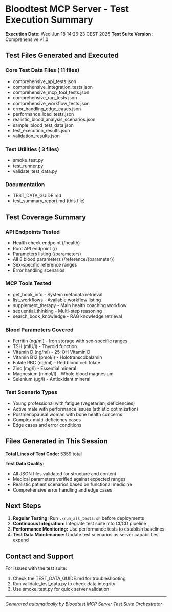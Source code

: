 # Bloodtest MCP Server - Test Execution Summary

**Execution Date:** Wed Jun 18 14:26:23 CEST 2025
**Test Suite Version:** Comprehensive v1.0

## Test Files Generated and Executed

### Core Test Data Files (      11 files)
- comprehensive_api_tests.json
- comprehensive_integration_tests.json
- comprehensive_mcp_tool_tests.json
- comprehensive_rag_tests.json
- comprehensive_workflow_tests.json
- error_handling_edge_cases.json
- performance_load_tests.json
- realistic_blood_analysis_scenarios.json
- sample_blood_test_data.json
- test_execution_results.json
- validation_results.json

### Test Utilities (       3 files)
- smoke_test.py
- test_runner.py
- validate_test_data.py

### Documentation
- TEST_DATA_GUIDE.md
- test_summary_report.md (this file)

## Test Coverage Summary

### API Endpoints Tested
- Health check endpoint (/health)
- Root API endpoint (/)
- Parameters listing (/parameters)
- All 8 blood parameters (/reference/{parameter})
- Sex-specific reference ranges
- Error handling scenarios

### MCP Tools Tested
- get_book_info - System metadata retrieval
- list_workflows - Available workflow listing
- supplement_therapy - Main health coaching workflow
- sequential_thinking - Multi-step reasoning
- search_book_knowledge - RAG knowledge retrieval

### Blood Parameters Covered
- Ferritin (ng/ml) - Iron storage with sex-specific ranges
- TSH (mIU/l) - Thyroid function
- Vitamin D (ng/ml) - 25-OH Vitamin D
- Vitamin B12 (pmol/l) - Holotranscobalamin
- Folate RBC (ng/ml) - Red blood cell folate
- Zinc (mg/l) - Essential mineral
- Magnesium (mmol/l) - Whole blood magnesium
- Selenium (µg/l) - Antioxidant mineral

### Test Scenario Types
- Young professional with fatigue (vegetarian, deficiencies)
- Active male with performance issues (athletic optimization)
- Postmenopausal woman with bone health concerns
- Complex multi-deficiency cases
- Edge cases and error conditions

## Files Generated in This Session

**Total Lines of Test Code:**     5359 total

**Test Data Quality:**
- All JSON files validated for structure and content
- Medical parameters verified against expected ranges
- Realistic patient scenarios based on functional medicine
- Comprehensive error handling and edge cases

## Next Steps

1. **Regular Testing:** Run `./run_all_tests.sh` before deployments
2. **Continuous Integration:** Integrate test suite into CI/CD pipeline
3. **Performance Monitoring:** Use performance tests to establish baselines
4. **Test Data Maintenance:** Update test scenarios as server capabilities expand

## Contact and Support

For issues with the test suite:
1. Check the TEST_DATA_GUIDE.md for troubleshooting
2. Run validate_test_data.py to check data integrity
3. Use smoke_test.py for quick server validation

---
*Generated automatically by Bloodtest MCP Server Test Suite Orchestrator*
